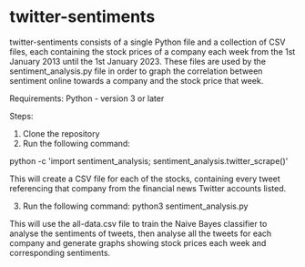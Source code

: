 # twitter-sentiments
twitter-sentiments consists of a single Python file and a collection of CSV files, each containing the stock prices of a company each week from the 1st January 2013 until the 1st January 2023. These files are used by the sentiment_analysis.py file in order to graph the correlation between sentiment online towards a company and the stock price that week.

Requirements:
Python - version 3 or later

Steps:
1. Clone the repository
2. Run the following command:

python -c 'import sentiment_analysis; sentiment_analysis.twitter_scrape()'

This will create a CSV file for each of the stocks, containing every tweet referencing that company from the financial news Twitter accounts listed.

3. Run the following command:
    python3 sentiment_analysis.py

This will use the all-data.csv file to train the Naive Bayes classifier to analyse the sentiments of tweets, then analyse all the tweets for each company and generate graphs showing stock prices each week and corresponding sentiments.
